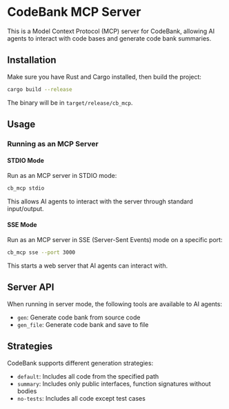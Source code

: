 # CodeBank MCP Server

This is a Model Context Protocol (MCP) server for CodeBank, allowing AI agents to interact with code bases and generate code bank summaries.

## Installation

Make sure you have Rust and Cargo installed, then build the project:

```bash
cargo build --release
```

The binary will be in `target/release/cb_mcp`.

## Usage

### Running as an MCP Server

#### STDIO Mode

Run as an MCP server in STDIO mode:

```bash
cb_mcp stdio
```

This allows AI agents to interact with the server through standard input/output.

#### SSE Mode

Run as an MCP server in SSE (Server-Sent Events) mode on a specific port:

```bash
cb_mcp sse --port 3000
```

This starts a web server that AI agents can interact with.

## Server API

When running in server mode, the following tools are available to AI agents:

- `gen`: Generate code bank from source code
- `gen_file`: Generate code bank and save to file

## Strategies

CodeBank supports different generation strategies:

- `default`: Includes all code from the specified path
- `summary`: Includes only public interfaces, function signatures without bodies
- `no-tests`: Includes all code except test cases
